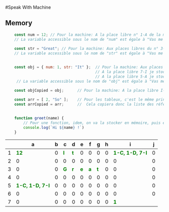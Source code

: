 #Speak With Machine

## Memory

```javascript
    const num = 12; // Pour la machine: A la place libre n° 1-A de la mémoire je stocke: 12.
    // La variable accessible sous le nom de "num" est égale à "Vas me chercher la valeur de 1-A"
    
    const str = "Great"; // Pour la machine: Aux places libres du n° 3-C à 3-G de la mémoire je stocke: "Great".
    // La variable accessible sous le nom de "str" est égale à "Vas me chercher les valeurs de 3-C jusqu'à 3-G"

    
    const obj = { num: 1, str: "It" };  // Pour la machine: Aux places libres 1-C, 1-D je stocke "It"
                                        // A la place libre 7-I je stocke 1
                                        // A la place libre 5-A je stocke les réféences 1-C, 1-D et 7-I
     // La variable accessible sous le nom de "obj" est égale à "Vas me chercher les valeurs de 5-A. Comme il s'agit de référence vers d'autres emplacements, la machine fera la récursion pour ensuite aller chercher chacune des valeurs jusqu'à n'avoir plus que des valeurs finales"
    
    const objCopied = obj;      // Pour la machine: A la place libre I-1, copies moi le contenu de la case 5-A

    const arr = [ 2, "So" ];    // Pour les tableux, c'est le même principes, la machine stocke les références vers les valeurs
    const arrCopied = arr;      //  Cela copiera donc la liste des références dans une nouvelle case de la mémoire 

    
    function greet(name) {
        // Pour une fonction, idem, on va la stocker en mémoire, puis elle créera et utilisera les références nécessaires
        console.log(`Hi ${name} !`)
    }
```


  || a | b  | c | d | e | f | g | h | i | j |
  |-| - | -  | - | - | - | - | - | - | - | - |
1 | <font color="green">**12**</font> | 0 | <font color="green">**I**</font> | <font color="green">**t**</font> | 0 | 0 | 0 | 0 | <font color="green">**1-C, 1-D, 7-I**</font> | 0 |
2 | 0 | 0 | 0 | 0 | 0 | 0 | 0 | 0 | 0 | 0 |
3 | 0 | 0 | <font color="green">**G**</font> | <font color="green">**r**</font> | <font color="green">**e**</font> | <font color="green">**a**</font> | <font color="green">**t**</font> | 0 | 0 | 0 |
4 | 0 | 0 | 0 | 0 | 0 | 0 | 0 | 0 | 0 | 0 |
5 | <font color="green">**1-C, 1-D, 7-I**</font>  | 0 | 0 | 0 | 0 | 0 | 0 | 0 | 0 | 0 |
6 | 0 | 0 | 0 | 0 | 0 | 0 | 0 | 0 | 0 | 0 |
7 | 0 | 0 | 0 | 0 | 0 | 0 | 0 | 0 | <font color="green">**1**</font> |
 